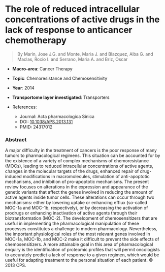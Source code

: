# The role of reduced intracellular concentrations of active drugs in the lack of response to anticancer chemotherapy

> By Marin, Jose J.G. and Monte, Maria J. and Blazquez, Alba G. and MacIas, Rocio I. and Serrano, Maria A. and Briz, Oscar

- **Macro-area**: Cancer Therapy
- **Topic**: Chemoresistance and Chemosensitivity
- **Year**: 2014
- **Transportome layer investigated**: Transporters

- References:
  - Journal: Acta pharmacologica Sinica
  - DOI: [10.1038/APS.2013.131](https://doi.org/10.1038/APS.2013.131)
  - PMID: 24317012

### Abstract

A major difficulty in the treatment of cancers is the poor response of many tumors to pharmacological regimens. This situation can be accounted for by the existence of a variety of complex mechanisms of chemoresistance (MOCs), leading to reduced intracellular concentrations of active agents, changes in the molecular targets of the drugs, enhanced repair of drug-induced modifications in macromolecules, stimulation of anti-apoptotic mechanisms, and inhibition of pro-apoptotic mechanisms. The present review focuses on alterations in the expression and appearance of the genetic variants that affect the genes involved in reducing the amount of active agents inside tumor cells. These alterations can occur through two mechanisms: either by lowering uptake or enhancing efflux (so-called MOC-1a and MOC-1b, respectively), or by decreasing the activation of prodrugs or enhancing inactivation of active agents through their biotransformation (MOC-2). The development of chemosensitizers that are useful in implementing the pharmacological manipulation of these processes constitutes a challenge to modern pharmacology. Nevertheless, the important physiological roles of the most relevant genes involved in MOC-1a, MOC-1b, and MOC-2 make it difficult to prevent the side effects of chemosensitizers. A more attainable goal in this area of pharmacological enquiry is the identification of proteomic profiles that will permit oncologists to accurately predict a lack of response to a given regimen, which would be useful for adapting treatment to the personal situation of each patient. © 2013 CPS.
